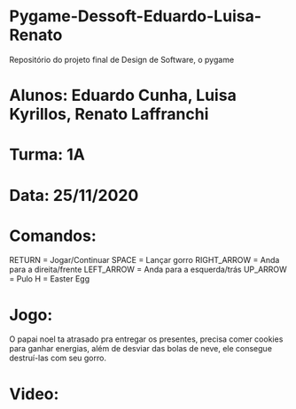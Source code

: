 # Pygame-Dessoft-Eduardo-Luisa-Renato
Repositório do projeto final de Design de Software, o pygame
# Alunos: Eduardo Cunha, Luisa Kyrillos, Renato Laffranchi
# Turma: 1A
# Data: 25/11/2020

# Comandos:
RETURN = Jogar/Continuar
SPACE = Lançar gorro
RIGHT_ARROW = Anda para a direita/frente
LEFT_ARROW = Anda para a esquerda/trás
UP_ARROW = Pulo
H = Easter Egg

# Jogo:
O papai noel ta atrasado pra entregar os presentes, precisa comer cookies para ganhar energias, além de desviar das bolas de neve, ele consegue destruí-las com seu gorro.

# Video:

